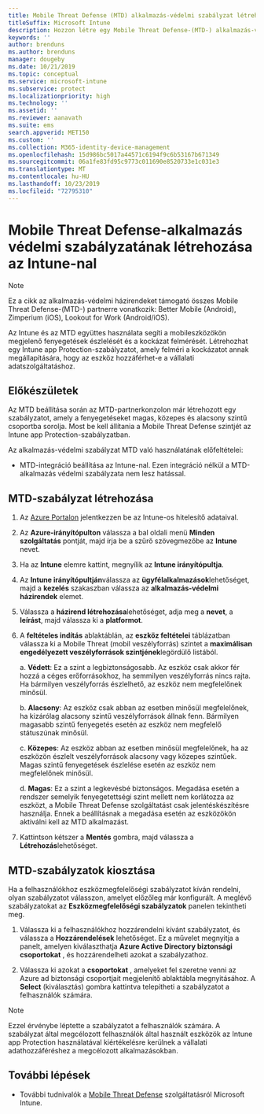 ```yaml
---
title: Mobile Threat Defense (MTD) alkalmazás-védelmi szabályzat létrehozása az Intune-nal
titleSuffix: Microsoft Intune
description: Hozzon létre egy Mobile Threat Defense-(MTD-) alkalmazás-védelmi szabályzatot Microsoft Intuneokkal.
keywords: ''
author: brenduns
ms.author: brenduns
manager: dougeby
ms.date: 10/21/2019
ms.topic: conceptual
ms.service: microsoft-intune
ms.subservice: protect
ms.localizationpriority: high
ms.technology: ''
ms.assetid: ''
ms.reviewer: aanavath
ms.suite: ems
search.appverid: MET150
ms.custom: ''
ms.collection: M365-identity-device-management
ms.openlocfilehash: 15d986bc5017a44571c6194f9c6b53167b671349
ms.sourcegitcommit: 06a1fe83fd95c9773c011690e8520733e1c031e3
ms.translationtype: MT
ms.contentlocale: hu-HU
ms.lasthandoff: 10/23/2019
ms.locfileid: "72795310"
---
```

# <a name="create-mobile-threat-defense-app-protection-policy-with-intune"></a>Mobile Threat Defense-alkalmazás védelmi szabályzatának létrehozása az Intune-nal

> [!NOTE] 
> Ez a cikk az alkalmazás-védelmi házirendeket támogató összes Mobile Threat Defense-(MTD-) partnerre vonatkozik: Better Mobile (Android), Zimperium (iOS), Lookout for Work (Android/iOS).

Az Intune és az MTD együttes használata segíti a mobileszközökön megjelenő fenyegetések észlelését és a kockázat felmérését. Létrehozhat egy Intune app Protection-szabályzatot, amely felméri a kockázatot annak megállapítására, hogy az eszköz hozzáférhet-e a vállalati adatszolgáltatáshoz. 

## <a name="before-you-begin"></a>Előkészületek

Az MTD beállítása során az MTD-partnerkonzolon már létrehozott egy szabályzatot, amely a fenyegetéseket magas, közepes és alacsony szintű csoportba sorolja. Most be kell állítania a Mobile Threat Defense szintjét az Intune app Protection-szabályzatban.

Az alkalmazás-védelmi szabályzat MTD való használatának előfeltételei:

- MTD-integráció beállítása az Intune-nal. Ezen integráció nélkül a MTD-alkalmazás védelmi szabályzata nem lesz hatással.

## <a name="to-create-an-mtd-app-protection-policy"></a>MTD-szabályzat létrehozása

1. Az [Azure Portalon](https://portal.azure.com/) jelentkezzen be az Intune-os hitelesítő adataival.

2. Az **Azure-irányítópulton** válassza a bal oldali menü **Minden szolgáltatás** pontját, majd írja be a szűrő szövegmezőbe az **Intune** nevet.

3. Ha az **Intune** elemre kattint, megnyílik az **Intune irányítópultja**.

4. Az **Intune irányítópultján**válassza az **ügyfélalkalmazások**lehetőséget, majd a **kezelés** szakaszban válassza az **alkalmazás-védelmi házirendek** elemet.

5. Válassza a **házirend létrehozása**lehetőséget, adja meg a **nevet**, a **leírást**, majd válassza ki a **platformot**. 

6. A **feltételes indítás** ablaktáblán, az **eszköz feltételei** táblázatban válassza ki a Mobile Threat (mobil veszélyforrás) szintet a **maximálisan engedélyezett veszélyforrások szintjének**legördülő listából.

    a.  **Védett**: Ez a szint a legbiztonságosabb. Az eszköz csak akkor fér hozzá a céges erőforrásokhoz, ha semmilyen veszélyforrás nincs rajta. Ha bármilyen veszélyforrás észlelhető, az eszköz nem megfelelőnek minősül.

    b.  **Alacsony**: Az eszköz csak abban az esetben minősül megfelelőnek, ha kizárólag alacsony szintű veszélyforrások állnak fenn. Bármilyen magasabb szintű fenyegetés esetén az eszköz nem megfelelő státuszúnak minősül.

    c.  **Közepes**: Az eszköz abban az esetben minősül megfelelőnek, ha az eszközön észlelt veszélyforrások alacsony vagy közepes szintűek. Magas szintű fenyegetések észlelése esetén az eszköz nem megfelelőnek minősül.

    d.  **Magas**: Ez a szint a legkevésbé biztonságos. Megadása esetén a rendszer semelyik fenyegetettségi szint mellett nem korlátozza az eszközt, a Mobile Threat Defense szolgáltatást csak jelentéskészítésre használja. Ennek a beállításnak a megadása esetén az eszközökön aktiválni kell az MTD alkalmazást.

7. Kattintson kétszer a **Mentés** gombra, majd válassza a **Létrehozás**lehetőséget.

## <a name="to-assign-an-mtd-app-protection-policy"></a>MTD-szabályzatok kiosztása

Ha a felhasználókhoz eszközmegfelelőségi szabályzatot kíván rendelni, olyan szabályzatot válasszon, amelyet előzőleg már konfigurált. A meglévő szabályzatokat az **Eszközmegfelelőségi szabályzatok** panelen tekintheti meg.

1. Válassza ki a felhasználókhoz hozzárendelni kívánt szabályzatot, és válassza a **Hozzárendelések** lehetőséget. Ez a művelet megnyitja a panelt, amelyen kiválaszthatja **Azure Active Directory biztonsági csoportokat** , és hozzárendelheti azokat a szabályzathoz.

2. Válassza ki azokat a **csoportokat** , amelyeket fel szeretne venni az Azure ad biztonsági csoportjait megjelenítő ablaktábla megnyitásához. A **Select** (kiválasztás) gombra kattintva telepítheti a szabályzatot a felhasználók számára.

> [!NOTE] 
> Ezzel érvénybe léptette a szabályzatot a felhasználók számára. A szabályzat által megcélozott felhasználók által használt eszközök az Intune app Protection használatával kiértékelésre kerülnek a vállalati adathozzáféréshez a megcélozott alkalmazásokban.

## <a name="next-steps"></a>További lépések  

- További tudnivalók a [Mobile Threat Defense](~/protect/mobile-threat-defense.md) szolgáltatásról Microsoft Intune.
